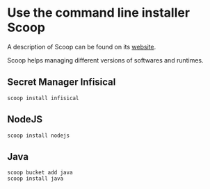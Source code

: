 # Use the command line installer Scoop

A description of Scoop can be found on its [website](https://scoop.sh/).

Scoop helps managing different versions of softwares and runtimes.

## Secret Manager Infisical

```shell
scoop install infisical
```

## NodeJS

```shell
scoop install nodejs
```

## Java

```shell
scoop bucket add java
scoop install java
```
